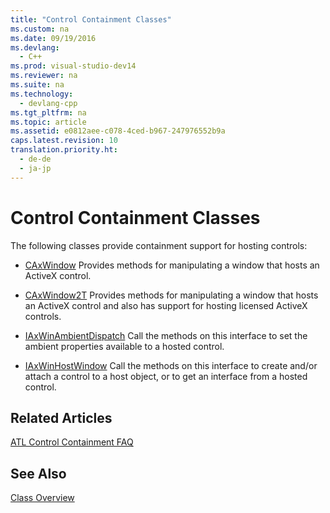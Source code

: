 ```yaml
---
title: "Control Containment Classes"
ms.custom: na
ms.date: 09/19/2016
ms.devlang: 
  - C++
ms.prod: visual-studio-dev14
ms.reviewer: na
ms.suite: na
ms.technology: 
  - devlang-cpp
ms.tgt_pltfrm: na
ms.topic: article
ms.assetid: e0812aee-c078-4ced-b967-247976552b9a
caps.latest.revision: 10
translation.priority.ht: 
  - de-de
  - ja-jp
---
```

# Control Containment Classes
The following classes provide containment support for hosting controls:  
  
-   [CAxWindow](../vs140/CAxWindow-Class.md) Provides methods for manipulating a window that hosts an ActiveX control.  
  
-   [CAxWindow2T](../vs140/CAxWindow2T-Class.md) Provides methods for manipulating a window that hosts an ActiveX control and also has support for hosting licensed ActiveX controls.  
  
-   [IAxWinAmbientDispatch](../vs140/IAxWinAmbientDispatch-Interface.md) Call the methods on this interface to set the ambient properties available to a hosted control.  
  
-   [IAxWinHostWindow](../vs140/IAxWinHostWindow-Interface.md) Call the methods on this interface to create and/or attach a control to a host object, or to get an interface from a hosted control.  
  
## Related Articles  
 [ATL Control Containment FAQ](../vs140/ATL-Control-Containment-FAQ.md)  
  
## See Also  
 [Class Overview](../vs140/ATL-Class-Overview.md)